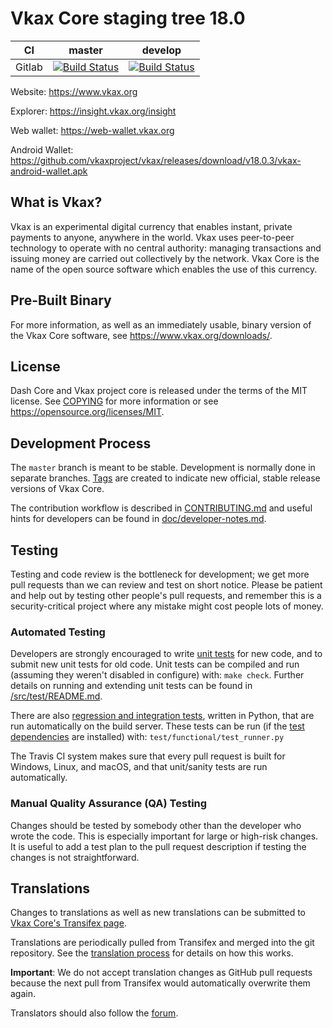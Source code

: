 Vkax Core staging tree 18.0
===========================

|CI|master|develop|
|-|-|-|
|Gitlab|[![Build Status](https://gitlab.com/dashpay/dash/badges/master/pipeline.svg)](https://gitlab.com/dashpay/dash/-/tree/master)|[![Build Status](https://gitlab.com/dashpay/dash/badges/develop/pipeline.svg)](https://gitlab.com/dashpay/dash/-/tree/develop)|

Website: https://www.vkax.org

Explorer: https://insight.vkax.org/insight

Web wallet: https://web-wallet.vkax.org

Android Wallet: https://github.com/vkaxproject/vkax/releases/download/v18.0.3/vkax-android-wallet.apk


What is Vkax?
-------------

Vkax is an experimental digital currency that enables instant, private
payments to anyone, anywhere in the world. Vkax uses peer-to-peer technology
to operate with no central authority: managing transactions and issuing money
are carried out collectively by the network. Vkax Core is the name of the open
source software which enables the use of this currency.

Pre-Built Binary
----------------

For more information, as well as an immediately usable, binary version of
the Vkax Core software, see https://www.vkax.org/downloads/.

License
-------

Dash Core and Vkax project core is released under the terms of the MIT license. See [COPYING](COPYING) for more
information or see https://opensource.org/licenses/MIT.

Development Process
-------------------

The `master` branch is meant to be stable. Development is normally done in separate branches.
[Tags](https://github.com/vkaxproject/vkax/tags) are created to indicate new official,
stable release versions of Vkax Core.

The contribution workflow is described in [CONTRIBUTING.md](CONTRIBUTING.md)
and useful hints for developers can be found in [doc/developer-notes.md](doc/developer-notes.md).

Testing
-------

Testing and code review is the bottleneck for development; we get more pull
requests than we can review and test on short notice. Please be patient and help out by testing
other people's pull requests, and remember this is a security-critical project where any mistake might cost people
lots of money.

### Automated Testing

Developers are strongly encouraged to write [unit tests](src/test/README.md) for new code, and to
submit new unit tests for old code. Unit tests can be compiled and run
(assuming they weren't disabled in configure) with: `make check`. Further details on running
and extending unit tests can be found in [/src/test/README.md](/src/test/README.md).

There are also [regression and integration tests](/test), written
in Python, that are run automatically on the build server.
These tests can be run (if the [test dependencies](/test) are installed) with: `test/functional/test_runner.py`

The Travis CI system makes sure that every pull request is built for Windows, Linux, and macOS, and that unit/sanity tests are run automatically.

### Manual Quality Assurance (QA) Testing

Changes should be tested by somebody other than the developer who wrote the
code. This is especially important for large or high-risk changes. It is useful
to add a test plan to the pull request description if testing the changes is
not straightforward.

Translations
------------

Changes to translations as well as new translations can be submitted to
[Vkax Core's Transifex page](https://www.transifex.com/projects/p/vkax/).

Translations are periodically pulled from Transifex and merged into the git repository. See the
[translation process](doc/translation_process.md) for details on how this works.

**Important**: We do not accept translation changes as GitHub pull requests because the next
pull from Transifex would automatically overwrite them again.

Translators should also follow the [forum](https://www.dash.org/forum/topic/dash-worldwide-collaboration.88/).
